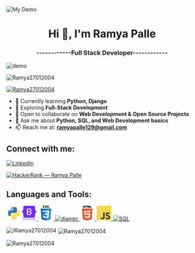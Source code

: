   
![My Demo](developers.gif)
<h1 align="center">Hi 👋, I'm Ramya Palle</h1>

<h3 align="center">------------Full Stack Developer------------</h3>

<p align="left">
  <img src="https://cdn.dribbble.com/users/2704414/screenshots/7466903/media/b08ab576316bd4582fef189f471cd9e5.gif" alt="demo" width="60%" />
</p>



<p align="left"> <img src="https://komarev.com/ghpvc/?username=Ramya27012004&label=Profile%20views&color=0e75b6&style=flat" alt="Ramya27012004" /> </p>
<p align="left"> <a href="https://github.com/ryo-ma/github-profile-trophy"><img src="https://github-profile-trophy.vercel.app/?username=Ramya27012004" alt="Ramya27012004" /></a> </p>

- 🌱 Currently learning **Python, Django**
- 🚀 Exploring **Full-Stack Development**
- 🤝 Open to collaborate on **Web Development & Open Source Projects**
- 💬 Ask me about **Python, SQL, and Web Development basics**    
- 📫 Reach me at: **ramyapalle129@gmail.com**

<h2>Connect with me:</h2>
<p>
  <a href="https://www.linkedin.com/in/ramya-palle-chinna-munaswamigari-7a9b28322" target="_blank">
  <img src="https://cdn-icons-png.flaticon.com/512/174/174857.png" width="40" alt="LinkedIn">
</p>
<a href="https://www.hackerrank.com/profile/ramyapalle129" target="_blank" rel="noopener noreferrer">
  <img src="https://cdn.simpleicons.org/hackerrank" alt="HackerRank — Ramya Palle" width="28" />
</a>


<h2>Languages and Tools:</h2>


<p align="left"> <a href="https://getbootstrap.com" target="_blank" rel="noreferrer">  <img src="https://raw.githubusercontent.com/devicons/devicon/master/icons/python/python-original.svg" alt="python" width="40" height="40"/><img src="https://raw.githubusercontent.com/devicons/devicon/master/icons/bootstrap/bootstrap-plain-wordmark.svg" alt="bootstrap" width="40" height="40"/> </a> <a href="https://www.w3schools.com/css/" target="_blank" rel="noreferrer"> <img src="https://raw.githubusercontent.com/devicons/devicon/master/icons/css3/css3-original-wordmark.svg" alt="css3" width="40" height="40"/> </a> <a href="https://www.djangoproject.com/" target="_blank" rel="noreferrer"> <img src="https://cdn.worldvectorlogo.com/logos/django.svg" alt="django" width="40" height="40"/> </a> <a href="https://www.w3.org/html/" target="_blank" rel="noreferrer"> <img src="https://raw.githubusercontent.com/devicons/devicon/master/icons/html5/html5-original-wordmark.svg" alt="html5" width="40" height="40"/> </a>
  <a href="https://developer.mozilla.org/en-US/docs/Web/JavaScript" target="_blank" rel="noreferrer"> <img src="https://raw.githubusercontent.com/devicons/devicon/master/icons/javascript/javascript-original.svg" alt="javascript" width="40" height="40"/> </a>
 <a href="https://www.oracle.com/database/technologies/sql.html" target="_blank">
    <img src="https://cdn.jsdelivr.net/gh/devicons/devicon/icons/mysql/mysql-original.svg" width="40" alt="SQL"/>
  </a>
</p>


<p><img align="left" src="https://github-readme-stats.vercel.app/api/top-langs?username=Ramya27012004&show_icons=true&locale=en&layout=compact" alt="/Ramya27012004" /></p>
<p>&nbsp;<img align="center" src="https://github-readme-stats.vercel.app/api?username=Ramya27012004&show_icons=true&locale=en" alt="Ramya27012004" /></p>
<p><img align="center" src="https://github-readme-streak-stats.herokuapp.com/?user=Ramya27012004&" alt="Ramya27012004" /></p>


